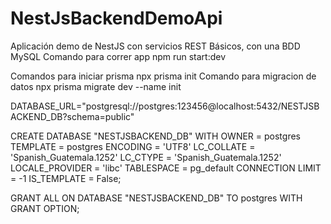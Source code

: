 # NestJsBackendDemoApi
Aplicación demo de NestJS con servicios REST Básicos, con una BDD MySQL
Comando para correr app
npm run start:dev

Comandos para iniciar prisma
npx prisma init
Comando para migracion de datos
npx prisma migrate dev --name init



DATABASE_URL="postgresql://postgres:123456@localhost:5432/NESTJSBACKEND_DB?schema=public"

CREATE DATABASE "NESTJSBACKEND_DB"
    WITH
    OWNER = postgres
    TEMPLATE = postgres
    ENCODING = 'UTF8'
    LC_COLLATE = 'Spanish_Guatemala.1252'
    LC_CTYPE = 'Spanish_Guatemala.1252'
    LOCALE_PROVIDER = 'libc'
    TABLESPACE = pg_default
    CONNECTION LIMIT = -1
    IS_TEMPLATE = False;

GRANT ALL ON DATABASE "NESTJSBACKEND_DB" TO postgres WITH GRANT OPTION;